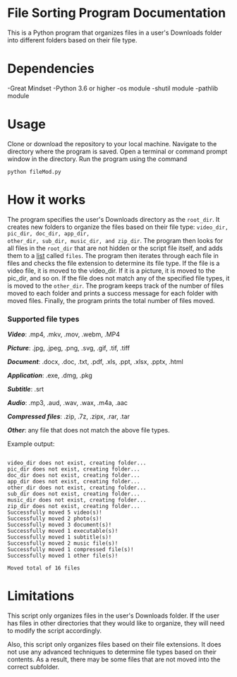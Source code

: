 # File Sorting Program Documentation

This is a Python program that organizes files in a user's Downloads folder into different folders based on their file type.


# Dependencies
-Great Mindset
-Python 3.6 or higher
-os module
-shutil module
-pathlib module

# Usage

Clone or download the repository to your local machine.
Navigate to the directory where the program is saved.
Open a terminal or command prompt window in the directory.
Run the program using the command <pre><code>python fileMod.py</code></pre>

# How it works

The program specifies the user's Downloads directory as the <code>root_dir</code>.
It creates new folders to organize the files based on their file type: <code>video_dir, pic_dir, doc_dir, app_dir, other_dir, sub_dir, music_dir, and zip_dir</code>.
The program then looks for all files in the <code>root_dir</code> that are not hidden or the script file itself, and adds them to a [list](https://www.w3schools.com/python/python_lists.asp) called <code>files</code>.
The program then iterates through each file in files and checks the file extension to determine its file type.
If the file is a video file, it is moved to the video_dir. If it is a picture, it is moved to the pic_dir, and so on.
If the file does not match any of the specified file types, it is moved to the <code>other_dir</code>.
The program keeps track of the number of files moved to each folder and prints a success message for each folder with moved files.
Finally, the program prints the total number of files moved.

### Supported file types

***Video***: .mp4, .mkv, .mov, .webm, .MP4

***Picture***: .jpg, .jpeg, .png, .svg, .gif, .tif, .tiff

***Document***: .docx, .doc, .txt, .pdf, .xls, .ppt, .xlsx, .pptx, .html

***Application***: .exe, .dmg, .pkg

***Subtitle***: .srt

***Audio***: .mp3, .aud, .wav, .wax, .m4a, .aac

***Compressed files***: .zip, .7z, .zipx, .rar, .tar

***Other***: any file that does not match the above file types.

Example output:
<pre><code>
video_dir does not exist, creating folder...
pic_dir does not exist, creating folder...
doc_dir does not exist, creating folder...
app_dir does not exist, creating folder...
other_dir does not exist, creating folder...
sub_dir does not exist, creating folder...
music_dir does not exist, creating folder...
zip_dir does not exist, creating folder...
Successfully moved 5 video(s)!
Successfully moved 2 photo(s)!
Successfully moved 3 document(s)!
Successfully moved 1 executable(s)!
Successfully moved 1 subtitle(s)!
Successfully moved 2 music file(s)!
Successfully moved 1 compressed file(s)!
Successfully moved 1 other file(s)!

Moved total of 16 files
</pre></code>
# Limitations

This script only organizes files in the user's Downloads folder. If the user has files in other directories that they would like to organize, they will need to modify the script accordingly.

Also, this script only organizes files based on their file extensions. It does not use any advanced techniques to determine file types based on their contents. As a result, there may be some files that are not moved into the correct subfolder.

